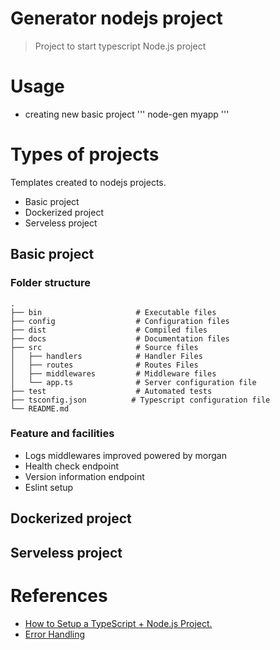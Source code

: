 Generator nodejs project
========================
> Project to start typescript Node.js project

# Usage
- creating new basic project
''' node-gen myapp '''

# Types of projects
Templates created to nodejs projects.
- Basic project
- Dockerized project
- Serveless project

## Basic project
### Folder structure
    .
    ├── bin                     # Executable files
    ├── config                  # Configuration files
    ├── dist                    # Compiled files
    ├── docs                    # Documentation files
    ├── src                     # Source files
    │   ├── handlers            # Handler Files
    │   ├── routes              # Routes Files
    │   ├── middlewares         # Middleware files
    │   └── app.ts              # Server configuration file
    ├── test                    # Automated tests
    ├── tsconfig.json          # Typescript configuration file
    └── README.md

### Feature and facilities
- Logs middlewares improved powered by morgan
- Health check endpoint
- Version information endpoint
- Eslint setup

## Dockerized project
## Serveless project

# References
- [ How to Setup a TypeScript + Node.js Project. ](https://khalilstemmler.com/blogs/typescript/node-starter-project/)
- [ Error Handling ](https://expressjs.com/en/guide/error-handling.html)

